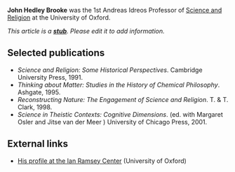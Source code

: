 **John Hedley Brooke** was the 1st Andreas Idreos Professor of
[Science and Religion](Science_and_theology "Science and theology")
at the University of Oxford.

*This article is a **[stub](http://www.theopedia.com/Category:Theopedia_stubs "Category:Theopedia stubs")**. Please edit it to add information.*
## Selected publications

-   *Science and Religion: Some Historical Perspectives*. Cambridge
    University Press, 1991.
-   *Thinking about Matter: Studies in the History of Chemical Philosophy*.
    Ashgate, 1995.
-   *Reconstructing Nature: The Engagement of Science and Religion*.
    T. & T. Clark, 1998.
-   *Science in Theistic Contexts: Cognitive Dimensions*. (ed. with
    Margaret Osler and Jitse van der Meer ) University of Chicago
    Press, 2001.

## External links

-   [His profile at the Ian Ramsey Center](http://users.ox.ac.uk/~theo0038/biogbrooke.html)
    (University of Oxford)



